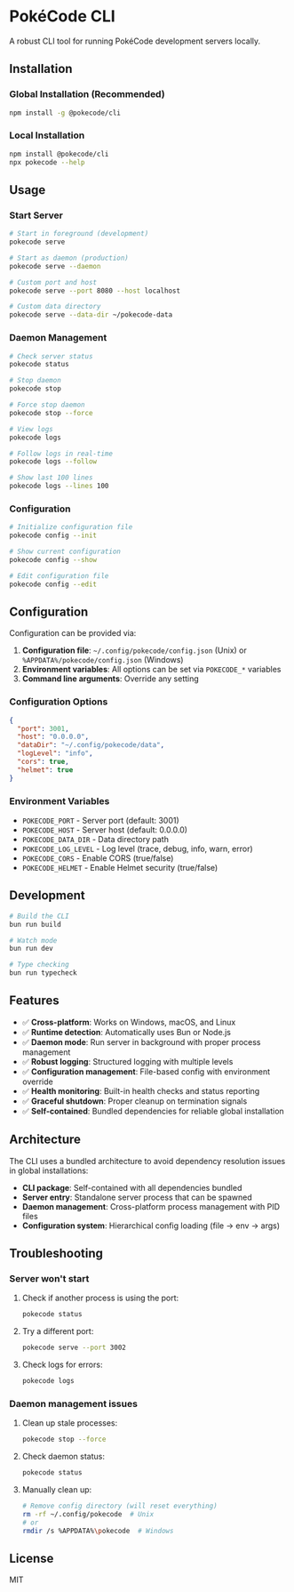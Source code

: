 # PokéCode CLI

A robust CLI tool for running PokéCode development servers locally.

## Installation

### Global Installation (Recommended)

```bash
npm install -g @pokecode/cli
```

### Local Installation

```bash
npm install @pokecode/cli
npx pokecode --help
```

## Usage

### Start Server

```bash
# Start in foreground (development)
pokecode serve

# Start as daemon (production)
pokecode serve --daemon

# Custom port and host
pokecode serve --port 8080 --host localhost

# Custom data directory
pokecode serve --data-dir ~/pokecode-data
```

### Daemon Management

```bash
# Check server status
pokecode status

# Stop daemon
pokecode stop

# Force stop daemon
pokecode stop --force

# View logs
pokecode logs

# Follow logs in real-time
pokecode logs --follow

# Show last 100 lines
pokecode logs --lines 100
```

### Configuration

```bash
# Initialize configuration file
pokecode config --init

# Show current configuration
pokecode config --show

# Edit configuration file
pokecode config --edit
```

## Configuration

Configuration can be provided via:

1. **Configuration file**: `~/.config/pokecode/config.json` (Unix) or `%APPDATA%/pokecode/config.json` (Windows)
2. **Environment variables**: All options can be set via `POKECODE_*` variables
3. **Command line arguments**: Override any setting

### Configuration Options

```json
{
  "port": 3001,
  "host": "0.0.0.0",
  "dataDir": "~/.config/pokecode/data",
  "logLevel": "info",
  "cors": true,
  "helmet": true
}
```

### Environment Variables

- `POKECODE_PORT` - Server port (default: 3001)
- `POKECODE_HOST` - Server host (default: 0.0.0.0)
- `POKECODE_DATA_DIR` - Data directory path
- `POKECODE_LOG_LEVEL` - Log level (trace, debug, info, warn, error)
- `POKECODE_CORS` - Enable CORS (true/false)
- `POKECODE_HELMET` - Enable Helmet security (true/false)

## Development

```bash
# Build the CLI
bun run build

# Watch mode
bun run dev

# Type checking
bun run typecheck
```

## Features

- ✅ **Cross-platform**: Works on Windows, macOS, and Linux
- ✅ **Runtime detection**: Automatically uses Bun or Node.js
- ✅ **Daemon mode**: Run server in background with proper process management
- ✅ **Robust logging**: Structured logging with multiple levels
- ✅ **Configuration management**: File-based config with environment override
- ✅ **Health monitoring**: Built-in health checks and status reporting
- ✅ **Graceful shutdown**: Proper cleanup on termination signals
- ✅ **Self-contained**: Bundled dependencies for reliable global installation

## Architecture

The CLI uses a bundled architecture to avoid dependency resolution issues in global installations:

- **CLI package**: Self-contained with all dependencies bundled
- **Server entry**: Standalone server process that can be spawned
- **Daemon management**: Cross-platform process management with PID files
- **Configuration system**: Hierarchical config loading (file → env → args)

## Troubleshooting

### Server won't start

1. Check if another process is using the port:
   ```bash
   pokecode status
   ```

2. Try a different port:
   ```bash
   pokecode serve --port 3002
   ```

3. Check logs for errors:
   ```bash
   pokecode logs
   ```

### Daemon management issues

1. Clean up stale processes:
   ```bash
   pokecode stop --force
   ```

2. Check daemon status:
   ```bash
   pokecode status
   ```

3. Manually clean up:
   ```bash
   # Remove config directory (will reset everything)
   rm -rf ~/.config/pokecode  # Unix
   # or
   rmdir /s %APPDATA%\pokecode  # Windows
   ```

## License

MIT